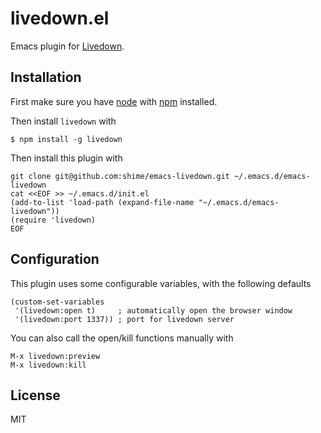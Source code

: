 # livedown.el

Emacs plugin for [Livedown](https://github.com/shime/livedown).

## Installation

First make sure you have [node](http://nodejs.org/) with [npm](https://www.npmjs.org/) installed.

Then install `livedown` with

    $ npm install -g livedown

Then install this plugin with

```shell
git clone git@github.com:shime/emacs-livedown.git ~/.emacs.d/emacs-livedown
cat <<EOF >> ~/.emacs.d/init.el
(add-to-list 'load-path (expand-file-name "~/.emacs.d/emacs-livedown"))
(require 'livedown)
EOF
```

## Configuration

This plugin uses some configurable variables, with the following defaults

```elisp
(custom-set-variables
 '(livedown:open t)     ; automatically open the browser window
 '(livedown:port 1337)) ; port for livedown server
```

You can also call the open/kill functions manually with

```elisp
M-x livedown:preview
M-x livedown:kill
```

## License

MIT
